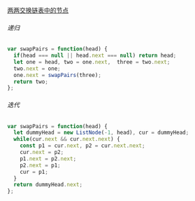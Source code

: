 [两两交换链表中的节点](https://leetcode.cn/problems/swap-nodes-in-pairs/?envType=study-plan-v2&envId=top-100-liked)

###### 递归

```JavaScript
var swapPairs = function(head) {
  if(head === null || head.next === null) return head;
  let one = head, two = one.next,  three = two.next;
  two.next = one;
  one.next = swapPairs(three);
  return two;
};
```

###### 迭代

```JavaScript
var swapPairs = function(head) {
  let dummyHead = new ListNode(-1, head), cur = dummyHead;
  while(cur.next && cur.next.next) {
    const p1 = cur.next, p2 = cur.next.next;
    cur.next = p2;
    p1.next = p2.next;
    p2.next = p1;
    cur = p1;
  }
  return dummyHead.next;
};
```